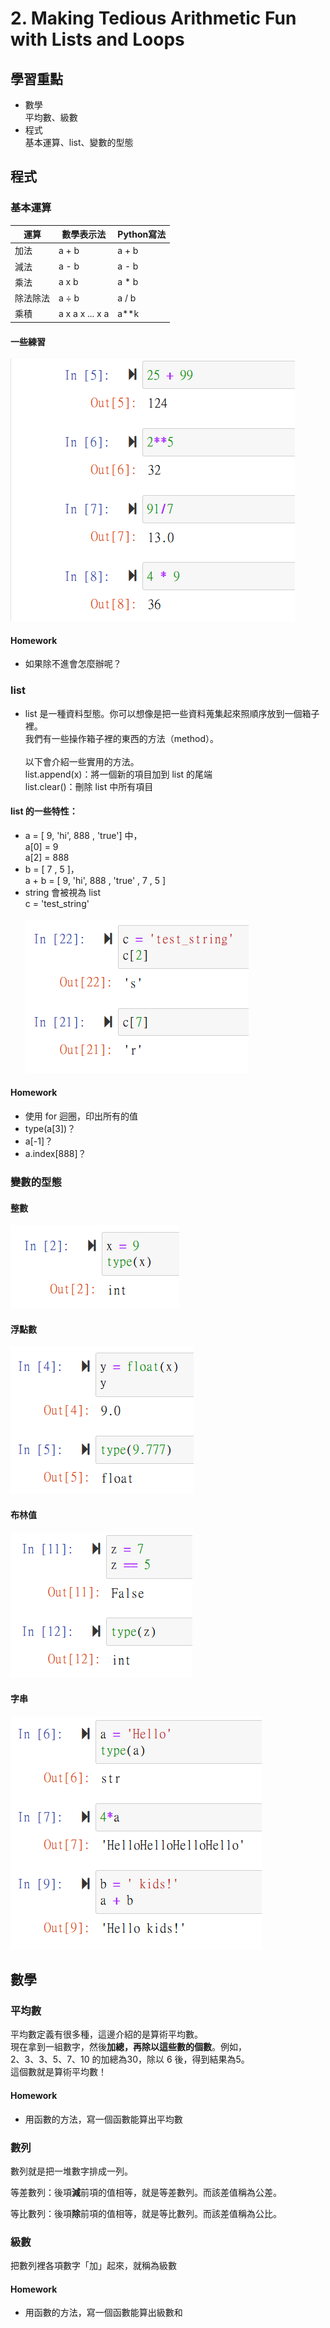 # 2. Making Tedious Arithmetic Fun with Lists and Loops

## 學習重點

* 數學\
  平均數、級數
* 程式\
  基本運算、list、變數的型態

## 程式

### 基本運算

| 運算   | 數學表示法           | Python寫法 |
| ---- | --------------- | -------- |
| 加法   | a + b           | a + b    |
| 減法   | a -  b          | a - b    |
| 乘法   | a x b           | a \* b   |
| 除法除法 | a ÷ b           | a / b    |
| 乘積   | a x a x ... x a | a\*\*k   |

#### 一些練習

![](<../.gitbook/assets/圖片 (7) (1).png>)

#### Homework

* 如果除不進會怎麼辦呢？

### list

* list 是一種資料型態。你可以想像是把一些資料蒐集起來照順序放到一個箱子裡。\
  我們有一些操作箱子裡的東西的方法（method）。\
  \
  以下會介紹一些實用的方法。\
  list.append(x)：將一個新的項目加到 list 的尾端\
  list.clear()：刪除 list 中所有項目

#### list 的一些特性：

* a = \[ 9, 'hi', 888 , 'true'] 中，\
  a\[0] = 9\
  a\[2] = 888
* b = \[ 7 , 5 ]，\
  a + b = \[ 9, 'hi', 888 , 'true' , 7 , 5 ]
* string 會被視為 list\
  c = 'test\_string'\
  \
  ![](<../.gitbook/assets/圖片 (5) (1).png>)

#### **Homework**

* 使用 for 迴圈，印出所有的值
* type(a\[3])？
* a\[-1]？
* a.index\[888]？

### 變數的型態

#### 整數

![](<../.gitbook/assets/圖片 (8) (1).png>)

#### 浮點數

![](<../.gitbook/assets/圖片 (9) (1).png>)

#### 布林值

![](<../.gitbook/assets/圖片 (10) (1).png>)

#### 字串

![](<../.gitbook/assets/圖片 (4) (1).png>)

## 數學

### 平均數

平均數定義有很多種，這邊介紹的是算術平均數。\
現在拿到一組數字，然後**加總，再除以這些數的個數**。例如，\
2、3、3、5、7、10 的加總為30，除以 6 後，得到結果為5。\
這個數就是算術平均數！

#### Homework

* 用函數的方法，寫一個函數能算出平均數

### 數列

數列就是把一堆數字排成一列。

等差數列：後項**減**前項的值相等，就是等差數列。而該差值稱為公差。

等比數列：後項**除**前項的值相等，就是等比數列。而該差值稱為公比。

### 級數

把數列裡各項數字「加」起來，就稱為級數

#### Homework

* 用函數的方法，寫一個函數能算出級數和

